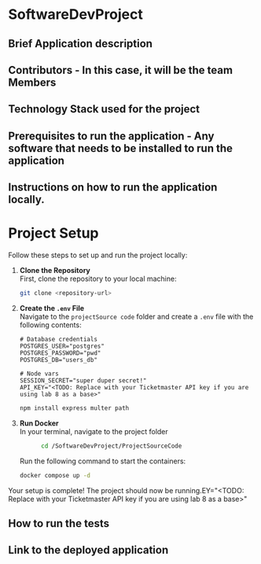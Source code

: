 # SoftwareDevProject
## Brief Application description
## Contributors - In this case, it will be the team Members
## Technology Stack used for the project
## Prerequisites to run the application - Any software that needs to be installed to run the application
## Instructions on how to run the application locally.
# Project Setup

Follow these steps to set up and run the project locally:

1. **Clone the Repository**  
   First, clone the repository to your local machine:
   ```bash
   git clone <repository-url>
   ```

2. **Create the `.env` File**  
   Navigate to the `projectSource code` folder and create a `.env` file with the following contents:
   ```plaintext
   # Database credentials
   POSTGRES_USER="postgres"
   POSTGRES_PASSWORD="pwd"
   POSTGRES_DB="users_db"

   # Node vars
   SESSION_SECRET="super duper secret!"
   API_KEY="<TODO: Replace with your Ticketmaster API key if you are using lab 8 as a base>"
   ```
   
   ```bash
   npm install express multer path
   ```
3. **Run Docker**  
   In your terminal, navigate to the project folder
   ```bash
         cd /SoftwareDevProject/ProjectSourceCode
    ```

    Run the following command to start the containers:
   ```bash
   docker compose up -d
   ```

Your setup is complete! The project should now be running.EY="<TODO: Replace with your Ticketmaster API key if you are using lab 8 as a base>"

## How to run the tests
## Link to the deployed application
